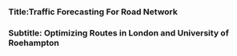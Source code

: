 ### Title:Traffic Forecasting For Road Network 
### Subtitle: Optimizing Routes in London and University of Roehampton
